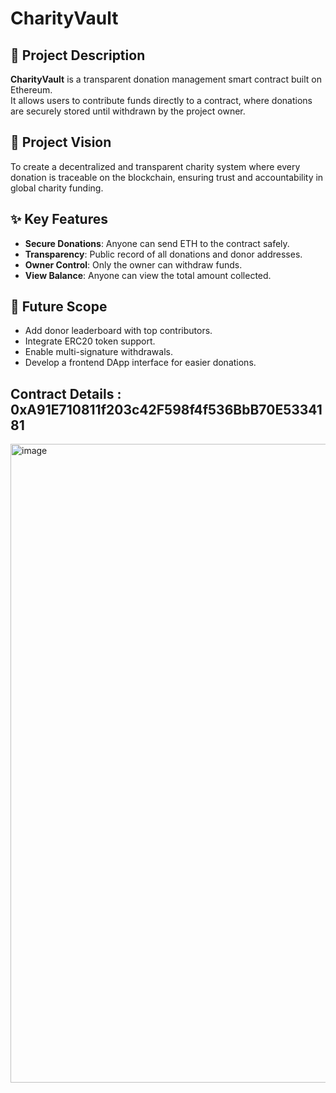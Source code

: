 # CharityVault

## 📘 Project Description
**CharityVault** is a transparent donation management smart contract built on Ethereum.  
It allows users to contribute funds directly to a contract, where donations are securely stored until withdrawn by the project owner.

## 🎯 Project Vision
To create a decentralized and transparent charity system where every donation is traceable on the blockchain, ensuring trust and accountability in global charity funding.

## ✨ Key Features
- **Secure Donations**: Anyone can send ETH to the contract safely.
- **Transparency**: Public record of all donations and donor addresses.
- **Owner Control**: Only the owner can withdraw funds.
- **View Balance**: Anyone can view the total amount collected.

## 🚀 Future Scope
- Add donor leaderboard with top contributors.
- Integrate ERC20 token support.
- Enable multi-signature withdrawals.
- Develop a frontend DApp interface for easier donations.


## Contract Details : 0xA91E710811f203c42F598f4f536BbB70E5334181
<img width="1918" height="1022" alt="image" src="https://github.com/user-attachments/assets/becd2ce4-39dc-4e36-9bb6-0d635a0e8a80" />
